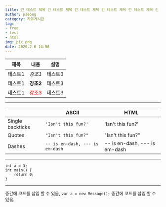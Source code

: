 ```yaml
---
title: 긴 테스트 제목 긴 테스트 제목 긴 테스트 제목 긴 테스트 제목 긴 테스트 제목 긴 테스트 제목
author: pseong
category: 자유게시판
tag:
- free
- test
- html
img: pic.png
date: 2020.2.6 14:56
---
```


|제목|내용|설명|
|---|---|---|
|테스트1|*강조1*|테스트3|
|테스트1|**강조2**|테스트3|
|테스트1|<span style="color:red">강조3</span>|테스트3|

---

|                |ASCII                          |HTML                         |
|----------------|-------------------------------|-----------------------------|
|Single backticks|`'Isn't this fun?'`            |'Isn't this fun?'            |
|Quotes          |`"Isn't this fun?"`            |"Isn't this fun?"            |
|Dashes          |`-- is en-dash, --- is em-dash`|-- is en-dash, --- is em-dash|

---

```
int a = 3;
int main() {
	return 0;
}
```

---

중간에 코드를 삽입 할 수 있음, `var a = new Message();` 중간에 코드를 삽입 할 수 있음.